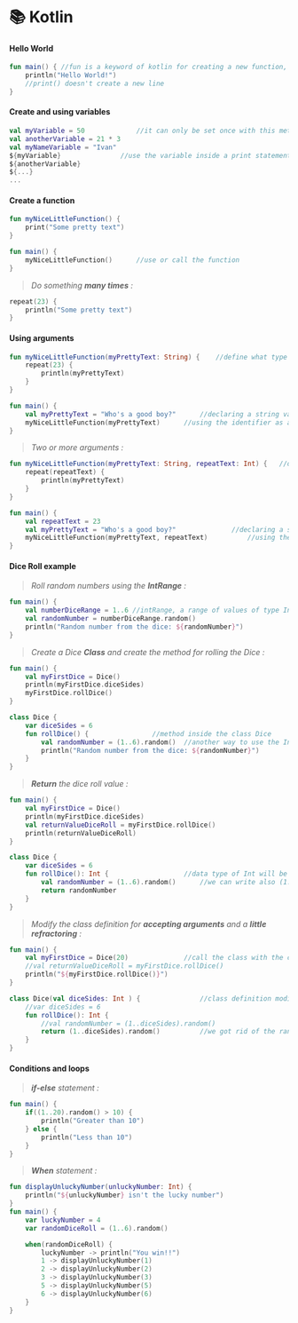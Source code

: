 # 📚 Kotlin

#### Hello World

```kotlin
fun main() { //fun is a keyword of kotlin for creating a new function, fun main() {...} must always exist 
	println("Hello World!")
	//print() doesn't create a new line
}
```

#### Create and using variables

```kotlin
val myVariable = 50  			//it can only be set once with this method
val anotherVariable = 21 * 3
val myNameVariable = "Ivan"
${myVariable} 		 		//use the variable inside a print statement
${anotherVariable}
${...}
...

```

#### Create a function

```kotlin
fun myNiceLittleFunction() {
	print("Some pretty text")
}

fun main() {
	myNiceLittleFunction()		//use or call the function
}

```

> *Do something __many times__ :*

```kotlin
repeat(23) {
	println("Some pretty text")
}
```

#### Using arguments

```kotlin
fun myNiceLittleFunction(myPrettyText: String) {	//define what type of argument is going through
	repeat(23) {
		println(myPrettyText)
	}
}

fun main() {
	val myPrettyText = "Who's a good boy?"		//declaring a string variable
	myNiceLittleFunction(myPrettyText)		//using the identifier as an argument
}
```

> *Two or more arguments :*

```kotlin
fun myNiceLittleFunction(myPrettyText: String, repeatText: Int) {	//define what type of argument is going through
	repeat(repeatText) {
		println(myPrettyText)
	}
}

fun main() {
	val repeatText = 23
	val myPrettyText = "Who's a good boy?"				//declaring a string variable
	myNiceLittleFunction(myPrettyText, repeatText)			//using the identifier as an argument
}
```

#### Dice Roll example

> *Roll random numbers using the __IntRange__ :*

```kotlin
fun main() {
	val numberDiceRange = 1..6 //intRange, a range of values of type Int
	val randomNumber = numberDiceRange.random()
	println("Random number from the dice: ${randomNumber}")
}
```

> *Create a Dice __Class__ and create the method for rolling the Dice :*

```kotlin
fun main() {
	val myFirstDice = Dice()
	println(myFirstDice.diceSides)
	myFirstDice.rollDice()
}

class Dice {
	var diceSides = 6
	fun rollDice() {				//method inside the class Dice
		val randomNumber = (1..6).random()	//another way to use the IntRange
		println("Random number from the dice: ${randomNumber}")
	}
}
```

> *__Return__ the dice roll value :*

```kotlin
fun main() {
	val myFirstDice = Dice()
	println(myFirstDice.diceSides)
	val returnValueDiceRoll = myFirstDice.rollDice()
	println(returnValueDiceRoll)
}

class Dice {
	var diceSides = 6
	fun rollDice(): Int {					//data type of Int will be returned to main()			
		val randomNumber = (1..6).random()		//we can write also (1..diceSides).random
		return randomNumber
	}
}
```

> *Modify the class definition for __accepting arguments__ and a __little refractoring__ :*

```kotlin
fun main() {
	val myFirstDice = Dice(20)				//call the class with the correct data type 
	//val returnValueDiceRoll = myFirstDice.rollDice()
	println("${myFirstDice.rollDice()}")
}

class Dice(val diceSides: Int ) {				//class definition modified, accepting an Integer
	//var diceSides = 6
	fun rollDice(): Int {								
		//val randomNumber = (1..diceSides).random()
		return (1..diceSides).random()			//we got rid of the randomNumber variable and return the essential
	}
}
```

#### Conditions and loops

> *__if-else__ statement :*

```kotlin
fun main() {
	if((1..20).random() > 10) {
		println("Greater than 10")
	} else {
		println("Less than 10")
	}
}
```

> *__When__ statement :*

```kotlin
fun displayUnluckyNumber(unluckyNumber: Int) {
	println("${unluckyNumber} isn't the lucky number")
}
fun main() {
	var luckyNumber = 4
	var randomDiceRoll = (1..6).random()

	when(randomDiceRoll) {
		luckyNumber -> println("You win!!")
		1 -> displayUnluckyNumber(1)
		2 -> displayUnluckyNumber(2)
		3 -> displayUnluckyNumber(3)
		5 -> displayUnluckyNumber(5)
		6 -> displayUnluckyNumber(6)
	}
}
```